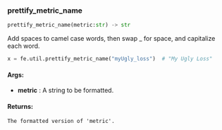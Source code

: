 

### prettify_metric_name
```python
prettify_metric_name(metric:str) -> str
```
Add spaces to camel case words, then swap _ for space, and capitalize each word.

```python
x = fe.util.prettify_metric_name("myUgly_loss")  # "My Ugly Loss"
```


#### Args:

* **metric** :  A string to be formatted.

#### Returns:
    The formatted version of 'metric'.
